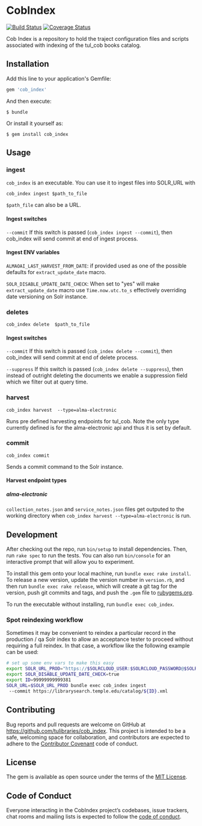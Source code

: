 # CobIndex
[![Build Status](https://travis-ci.org/tulibraries/cob_index.svg?branch=main)](https://travis-ci.org/tulibraries/cob_index)
[![Coverage Status](https://coveralls.io/repos/github/tulibraries/cob_index/badge.svg?branch=main)](https://coveralls.io/github/tulibraries/cob_index?branch=main)

Cob Index is a repository to hold the traject configuration files and scripts
associated with indexing of the tul_cob books catalog.

## Installation

Add this line to your application's Gemfile:

```ruby
gem 'cob_index'
```

And then execute:

    $ bundle

Or install it yourself as:

    $ gem install cob_index

## Usage

### ingest

`cob_index` is an executable.  You can use it to ingest files into SOLR_URL with

```
cob_index ingest $path_to_file
```

`$path_file` can also be a URL.


#### Ingest switches
`--commit` If this switch is passed (`cob_index ingest --commit`), then cob_index will send commit at end of ingest process.

#### Ingest ENV variables
`ALMAOAI_LAST_HARVEST_FROM_DATE`: if provided used as one of the possible defaults for `extract_update_date` macro.

`SOLR_DISABLE_UPDATE_DATE_CHECK`: When set to "yes" will make `extract_update_date` macro use `Time.now.utc.to_s` effectively overriding date versioning on Solr instance.


### deletes

```
cob_index delete  $path_to_file
```
#### Ingest switches
`--commit` If this switch is passed (`cob_index delete --commit`), then
cob_index will send commit at end of delete process.

`--suppress` If this switch is passed (`cob_index delete --suppress`), then
instead of outright deleting the documents we enable a suppression field which
we filter out at query time.


### harvest

```
cob_index harvest  --type=alma-electronic
```

Runs pre defined harvesting endpoints for tul_cob. Note the only type currently defined is for the alma-electronic api and thus it is set by default.

### commit

```
cob_index commit
```

Sends a commit command to the Solr instance.

#### Harvest endpoint types
##### alma-electronic
`collection_notes.json` and `service_notes.json` files get outputed to the working directory when `cob_index harvest --type=alma-electronic` is run.

## Development

After checking out the repo, run `bin/setup` to install dependencies. Then, run `rake spec` to run the tests. You can also run `bin/console` for an interactive prompt that will allow you to experiment.

To install this gem onto your local machine, run `bundle exec rake install`. To release a new version, update the version number in `version.rb`, and then run `bundle exec rake release`, which will create a git tag for the version, push git commits and tags, and push the `.gem` file to [rubygems.org](https://rubygems.org).

To run the executable without installing, run `bundle exec cob_index`.

### Spot reindexing workflow

Sometimes it may be convenient to reindex a particular record in the production / qa Solr index to allow an acceptance tester to proceed
without requiring a full reindex. In that case, a workflow like the following example can be used:

```sh
# set up some env vars to make this easy
export SOLR_URL_PROD="https://$SOLRCLOUD_USER:$SOLRCLOUD_PASSWORD@$SOLRCLOUD_HOST/solr/$CATALOG_COLLECTION"
export SOLR_DISABLE_UPDATE_DATE_CHECK=true
export ID=99999999999381
SOLR_URL=$SOLR_URL_PROD bundle exec cob_index ingest 
 --commit https://librarysearch.temple.edu/catalog/${ID}.xml
```
## Contributing

Bug reports and pull requests are welcome on GitHub at https://github.com/tulibraries/cob_index. This project is intended to be a safe, welcoming space for collaboration, and contributors are expected to adhere to the [Contributor Covenant](http://contributor-covenant.org) code of conduct.

## License

The gem is available as open source under the terms of the [MIT License](https://opensource.org/licenses/MIT).

## Code of Conduct

Everyone interacting in the CobIndex project’s codebases, issue trackers, chat rooms and mailing lists is expected to follow the [code of conduct](https://github.com/tulibraries/cob_index/blob/main/CODE_OF_CONDUCT.md).
